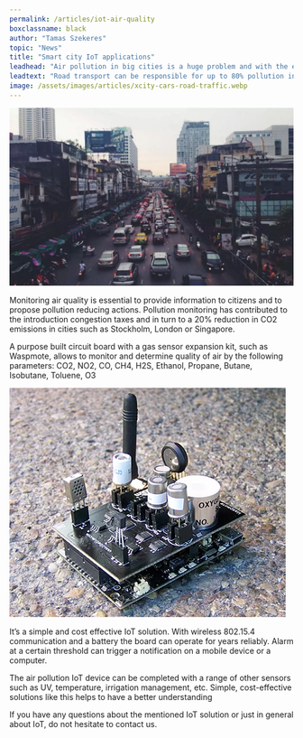 ```yaml
---
permalink: /articles/iot-air-quality
boxclassname: black
author: "Tamas Szekeres"
topic: "News"
title: "Smart city IoT applications"
leadhead: "Air pollution in big cities is a huge problem and with the ever growing number of cars it’s getting worse each year."
leadtext: "Road transport can be responsible for up to 80% pollution in urban areas. To put this in perspective each liter of fuel burnt is issuing up to 2 kg of CO2. If one’s daily average round trip is 20 km that equals roughly 1.5 tonnes of CO2 emission a year."
image: /assets/images/articles/xcity-cars-road-traffic.webp
---
```


<div class="arttext">
<img src="/assets/images/articles/xcity-cars-road-traffic.webp" alt="traffic" />
   <p>Monitoring air quality is essential to provide information to citizens and to propose pollution reducing actions. Pollution monitoring has contributed to the introduction congestion taxes and in turn to a 20% reduction in CO2 emissions in cities such as Stockholm, London or Singapore. </p>
<p>A purpose built circuit board with a gas sensor expansion kit, such as Waspmote, allows to monitor and determine quality of air by the following parameters: CO2, NO2, CO, CH4, H2S, Ethanol, Propane, Butane, Isobutane, Toluene, O3</p>
<p><img src="/assets/images/articles/waspmote_detalle.webp" alt="wasp" /></p>
<p>It’s a simple and cost effective IoT solution. With wireless 802.15.4 communication and a battery the board can operate for years reliably. Alarm at a certain threshold can trigger a notification on a mobile device or a computer.</p>
<p>The air pollution IoT device can be completed with a range of other sensors such as UV, temperature, irrigation management, etc. Simple, cost-effective solutions like this helps to have a better understanding</p>
<p>If you have any questions about the mentioned IoT solution or just in general about IoT, do not hesitate to contact us. </p>

</div>